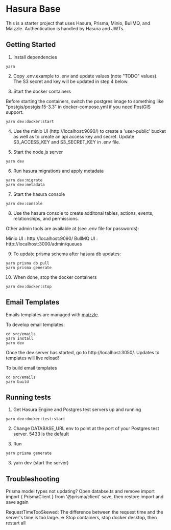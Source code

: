 # Hasura Base

This is a starter project that uses Hasura, Prisma, Minio, BullMQ, and Maizzle.
Authentication is handled by Hasura and JWTs.

## Getting Started

1.  Install dependencies

```
yarn
```

2. Copy .env.example to .env and update values (note "TODO" values).  The S3 secret and key will be updated in step 4 below.

3. Start the docker containers

Before starting the containers, switch the postgres image to something like "postgis/postgis:15-3.3" in docker-compose.yml if you need PostGIS support.

```
yarn dev:docker:start
```

4. Use the minio UI (http://localhost:9090/) to create a 'user-public' bucket as well as to create an api access key and secret. Update S3_ACCESS_KEY and S3_SECRET_KEY in .env file.

5. Start the node.js server

```
yarn dev
```

6. Run hasura migrations and apply metadata

```
yarn dev:migrate
yarn dev:metadata
```

7. Start the hasura console

```
yarn dev:console
```

8. Use the hasura console to create additonal tables, actions, events, relationships, and permissions.

Other admin tools are available at (see .env file for passwords):

Minio UI : http://localhost:9090/
BullMQ UI : http://localhost:3000/admin/queues

9. To update prisma schema after hasura db updates:

```
yarn prisma db pull
yarn prisma generate
```

10. When done, stop the docker containers

```
yarn dev:docker:stop
```

## Email Templates

Emails templates are managed with [maizzle](https://maizzle.com/).

To develop email templates:

```
cd src/emails
yarn install
yarn dev
```

Once the dev server has started, go to http://localhost:3050/.  Updates to templates will live reload!

To build email templates

```
cd src/emails
yarn build
```

## Running tests

1. Get Hasura Engine and Postgres test servers up and running

```
yarn dev:docker:test:start
```

2. Change DATABASE_URL env to point at the port of your Postgres test server. 5433 is the default

3. Run
```
yarn prisma generate
```

3. yarn dev (start the server)


## Troubleshooting

Prisma model types not updating?
Open databse.ts and remove import
import { PrismaClient } from '@prisma/client'
save, then restore import and save again

RequestTimeTooSkewed: The difference between the request time and the server's time is too large. => Stop containers, stop docker desktop, then restart all
